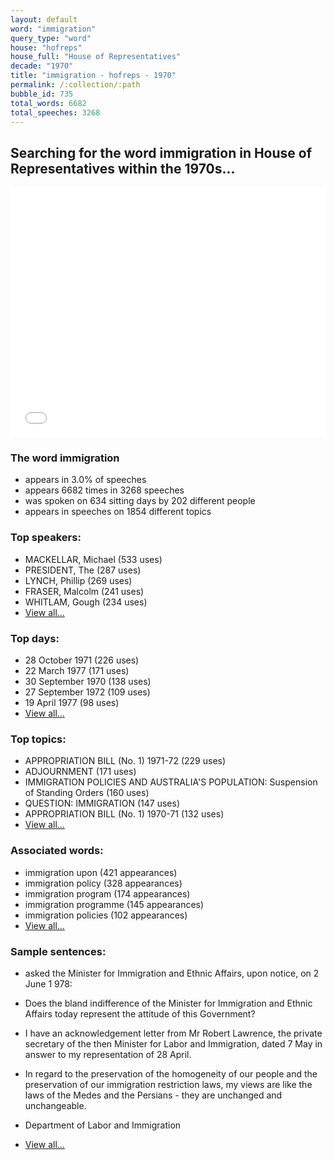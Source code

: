 ```yaml
---
layout: default
word: "immigration"
query_type: "word"
house: "hofreps"
house_full: "House of Representatives"
decade: "1970"
title: "immigration - hofreps - 1970"
permalink: /:collection/:path
bubble_id: 735
total_words: 6682
total_speeches: 3268
---
```



## Searching for the word **immigration** in House of Representatives within the 1970s...

<iframe width="100%" height="400" frameborder="0" scrolling="no" src="//plot.ly/~wragge/735.embed"></iframe>

### The word **immigration**

* appears in 3.0% of speeches
* appears 6682 times in 3268 speeches
* was spoken on 634 sitting days by 202 different people
* appears in speeches on 1854 different topics

### Top speakers:

* MACKELLAR, Michael (533 uses)
* PRESIDENT, The (287 uses)
* LYNCH, Phillip (269 uses)
* FRASER, Malcolm (241 uses)
* WHITLAM, Gough (234 uses)
* [View all...](speakers/)


### Top days:

* 28 October 1971 (226 uses)
* 22 March 1977 (171 uses)
* 30 September 1970 (138 uses)
* 27 September 1972 (109 uses)
* 19 April 1977 (98 uses)
* [View all...](days/)


### Top topics:

* APPROPRIATION BILL (No. 1) 1971-72 (229 uses)
* ADJOURNMENT (171 uses)
* IMMIGRATION POLICIES AND AUSTRALIA'S POPULATION: Suspension of Standing Orders (160 uses)
* QUESTION: IMMIGRATION (147 uses)
* APPROPRIATION BILL (No. 1) 1970-71 (132 uses)
* [View all...](topics/)


### Associated words:

* immigration upon (421 appearances)
* immigration policy (328 appearances)
* immigration program (174 appearances)
* immigration programme (145 appearances)
* immigration policies (102 appearances)
* [View all...](collocations/)


### Sample sentences:

* asked the Minister for <span class="highlight">Immigration</span> and Ethnic Affairs, upon notice, on 2 June 1 978:

* Does the bland indifference of the Minister for <span class="highlight">Immigration</span> and Ethnic Affairs today represent the attitude of this Government?

* I have an acknowledgement letter from  Mr Robert  Lawrence, the private secretary of the then Minister for Labor and <span class="highlight">Immigration</span>, dated 7 May in answer to my representation of 28 April.

* In regard to the preservation of the homogeneity of our people and the preservation of our <span class="highlight">immigration</span> restriction laws, my views are like the laws of the Medes and the Persians - they are unchanged and unchangeable.

* Department of Labor and <span class="highlight">Immigration</span>

* [View all...](contexts/)
